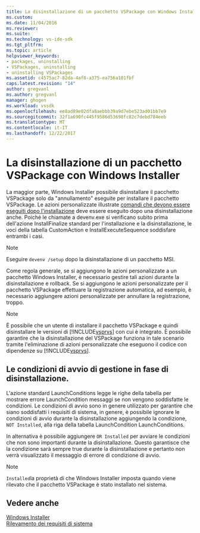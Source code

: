 ```yaml
---
title: La disinstallazione di un pacchetto VSPackage con Windows Installer | Documenti Microsoft
ms.custom: 
ms.date: 11/04/2016
ms.reviewer: 
ms.suite: 
ms.technology: vs-ide-sdk
ms.tgt_pltfrm: 
ms.topic: article
helpviewer_keywords:
- packages, uninstalling
- VSPackages, uninstalling
- uninstalling VSPackages
ms.assetid: c4575ac7-82da-4af8-a375-ea756a101fbf
caps.latest.revision: "14"
author: gregvanl
ms.author: gregvanl
manager: ghogen
ms.workload: vssdk
ms.openlocfilehash: ee8ad89e02dfa8aebbb39a9d7ebe523ad01bb7e9
ms.sourcegitcommit: 32f1a690fc445f9586d53698fc82c7debd784eeb
ms.translationtype: MT
ms.contentlocale: it-IT
ms.lasthandoff: 12/22/2017
---
```

# <a name="uninstalling-a-vspackage-with-windows-installer"></a>La disinstallazione di un pacchetto VSPackage con Windows Installer
La maggior parte, Windows Installer possibile disinstallare il pacchetto VSPackage solo da "annullamento" eseguite per installare il pacchetto VSPackage. Le azioni personalizzate illustrate [comandi che devono essere eseguiti dopo l'installazione](../../extensibility/internals/commands-that-must-be-run-after-installation.md) deve essere eseguito dopo una disinstallazione anche. Poiché le chiamate a devenv.exe si verificano subito prima dell'azione InstallFinalize standard per l'installazione e la disinstallazione, le voci della tabella CustomAction e InstallExecuteSequence soddisfare entrambi i casi.  
  
> [!NOTE]
>  Eseguire `devenv /setup` dopo la disinstallazione di un pacchetto MSI.  
  
 Come regola generale, se si aggiungono le azioni personalizzate a un pacchetto Windows Installer, è necessario gestire tali azioni durante la disinstallazione e rollback. Se si aggiungono le azioni personalizzate per il pacchetto VSPackage effettuare la registrazione automatica, ad esempio, è necessario aggiungere azioni personalizzate per annullare la registrazione, troppo.  
  
> [!NOTE]
>  È possibile che un utente di installare il pacchetto VSPackage e quindi disinstallare le versioni di [!INCLUDE[vsprvs](../../code-quality/includes/vsprvs_md.md)] con cui è integrato. È possibile garantire che la disinstallazione del VSPackage funziona in tale scenario tramite l'eliminazione di azioni personalizzate che eseguono il codice con dipendenze su [!INCLUDE[vsprvs](../../code-quality/includes/vsprvs_md.md)].  
  
## <a name="handling-launch-conditions-at-uninstall-time"></a>Le condizioni di avvio di gestione in fase di disinstallazione.  
 L'azione standard LaunchConditions legge le righe della tabella per mostrare errore LaunchCondition messaggi se non vengono soddisfatte le condizioni. Le condizioni di avvio sono in genere utilizzato per garantire che siano soddisfatti i requisiti di sistema, in genere, è possibile ignorare le condizioni di avvio durante la disinstallazione aggiungendo la condizione, `NOT Installed`, alla riga della tabella LaunchCondition LaunchConditions.  
  
 In alternativa è possibile aggiungere `OR Installed` per avviare le condizioni che non sono importanti durante la disinstallazione. Questo garantisce che la condizione sarà sempre true durante la disinstallazione e pertanto non verrà visualizzato il messaggio di errore di condizione di avvio.  
  
> [!NOTE]
>  `Installed`la proprietà di che Windows Installer imposta quando viene rilevato che il pacchetto VSPackage è stato installato nel sistema.  
  
## <a name="see-also"></a>Vedere anche  
 [Windows Installer](http://msdn.microsoft.com/en-us/187d8965-c79d-4ecb-8689-10930fa8b3b5)   
 [Rilevamento dei requisiti di sistema](../../extensibility/internals/detecting-system-requirements.md)